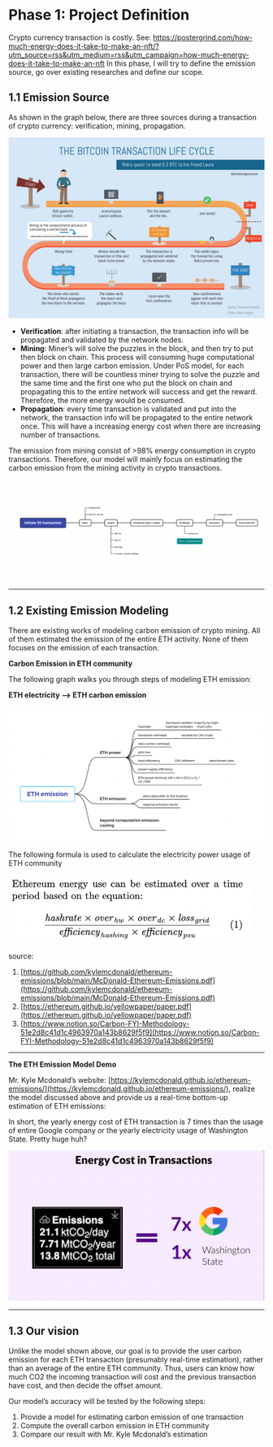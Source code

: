 # Phase 1: Project Definition

Crypto currency transaction is costly. See: https://postergrind.com/how-much-energy-does-it-take-to-make-an-nft/?utm_source=rss&utm_medium=rss&utm_campaign=how-much-energy-does-it-take-to-make-an-nft
In this phase, I will try to define the emission source, go over existing researches and define our scope.

## 1.1 Emission Source

As shown in the graph below, there are three sources during a transaction of crypto currency: verification, mining, propagation.

![bitcoin-transaction-infographic-medium.png](Phase%201%20Pr%20051f8/bitcoin-transaction-infographic-medium.png)

- **Verification**: after initiating a transaction, the transaction info will be propagated and validated by the network nodes.
- **Mining**: Miner’s will solve the puzzles in the block, and then try to put then block on chain. This process will consuming huge computational power and then large carbon emission. Under PoS model, for each transaction, there will be countless miner trying to solve the puzzle and the same time and the first one who put the block on chain and propagating this to the entire network will success and get the reward. Therefore, the more energy would be consumed.
- **Propagation**: every time transaction is validated and put into the network, the transaction info will be propagated to the entire network once. This will have a increasing energy cost when there are increasing number of transactions.

The emission from mining consist of >98% energy consumption in crypto transactions. Therefore, our model will mainly focus on estimating the carbon emission from the mining activity in crypto transactions.

![Screen Shot 2022-03-24 at 8.40.33 PM.png](Phase%201%20Pr%20051f8/Screen_Shot_2022-03-24_at_8.40.33_PM.png)

---

## 1.2 Existing Emission Modeling

There are existing works of modeling carbon emission of crypto mining. All of them estimated the emission of the entire ETH activity. None of them focuses on the emission of each transaction.

**Carbon Emission in ETH community**

The following graph walks you through steps of modeling ETH emission: 

**ETH electricity —> ETH carbon emission**

![Screen Shot 2022-03-24 at 8.39.51 PM.png](Phase%201%20Pr%20051f8/Screen_Shot_2022-03-24_at_8.39.51_PM.png)

The following formula is used to calculate the electricity power usage of ETH community

![Screen Shot 2022-03-24 at 8.43.21 PM.png](Phase%201%20Pr%20051f8/Screen_Shot_2022-03-24_at_8.43.21_PM.png)

source:

1. [https://github.com/kylemcdonald/ethereum-emissions/blob/main/McDonald-Ethereum-Emissions.pdf](https://github.com/kylemcdonald/ethereum-emissions/blob/main/McDonald-Ethereum-Emissions.pdf)
2. [https://ethereum.github.io/yellowpaper/paper.pdf](https://ethereum.github.io/yellowpaper/paper.pdf)
3. [https://www.notion.so/Carbon-FYI-Methodology-51e2d8c41d1c4963970a143b8629f5f9](https://www.notion.so/Carbon-FYI-Methodology-51e2d8c41d1c4963970a143b8629f5f9)

---

**The ETH Emission Model Demo**

Mr. Kyle Mcdonald’s website: [https://kylemcdonald.github.io/ethereum-emissions/](https://kylemcdonald.github.io/ethereum-emissions/), realize the model discussed above and provide us a real-time bottom-up estimation of ETH emissions:

In short, the yearly energy cost of ETH transaction is 7 times than the usage of entire Google company or the yearly electricity usage of Washington State. Pretty huge huh?

![Screen Shot 2022-03-24 at 8.49.14 PM.png](Phase%201%20Pr%20051f8/Screen_Shot_2022-03-24_at_8.49.14_PM.png)

---

## 1.3 Our vision

Unlike the model shown above, our goal is to provide the user carbon emission for each ETH transaction (presumably real-time estimation), rather than an average of the entire ETH community. Thus, users can know how much CO2 the incoming transaction will cost and the previous transaction have cost, and then decide the offset amount.

Our model’s accuracy will be tested by the following steps:

1. Provide a model for estimating carbon emission of one transaction
2. Compute the overall carbon emission in ETH community
3. Compare our result with Mr. Kyle Mcdonald’s estimation
